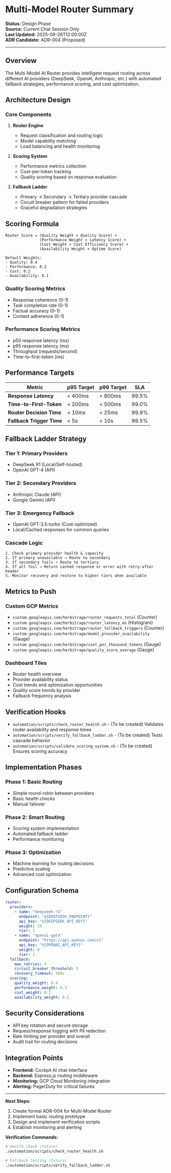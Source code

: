 # Multi-Model Router Summary

**Status:** Design Phase  
**Source:** Current Chat Session Only  
**Last Updated:** 2025-09-28T12:00:00Z  
**ADR Candidate:** ADR-004 (Proposed)

---

## Overview

The Multi-Model AI Router provides intelligent request routing across different AI providers (DeepSeek, OpenAI, Anthropic, etc.) with automated fallback strategies, performance scoring, and cost optimization.

## Architecture Design

### Core Components

1. **Router Engine**
   - Request classification and routing logic
   - Model capability matching
   - Load balancing and health monitoring

2. **Scoring System**
   - Performance metrics collection
   - Cost-per-token tracking
   - Quality scoring based on response evaluation

3. **Fallback Ladder**
   - Primary → Secondary → Tertiary provider cascade
   - Circuit breaker pattern for failed providers
   - Graceful degradation strategies

## Scoring Formula

```
Router Score = (Quality Weight × Quality Score) + 
               (Performance Weight × Latency Score) + 
               (Cost Weight × Cost Efficiency Score) + 
               (Availability Weight × Uptime Score)

Default Weights:
- Quality: 0.4
- Performance: 0.3  
- Cost: 0.2
- Availability: 0.1
```

### Quality Scoring Metrics
- Response coherence (0-1)
- Task completion rate (0-1)
- Factual accuracy (0-1)
- Context adherence (0-1)

### Performance Scoring Metrics
- p50 response latency (ms)
- p95 response latency (ms)
- Throughput (requests/second)
- Time-to-first-token (ms)

## Performance Targets

| Metric | p95 Target | p99 Target | SLA |
|--------|------------|------------|-----|
| **Response Latency** | < 400ms | < 800ms | 99.5% |
| **Time-to-First-Token** | < 200ms | < 500ms | 99.0% |
| **Router Decision Time** | < 10ms | < 25ms | 99.9% |
| **Fallback Trigger Time** | < 5s | < 10s | 99.5% |

## Fallback Ladder Strategy

### Tier 1: Primary Providers
- DeepSeek R1 (Local/Self-hosted)
- OpenAI GPT-4 (API)

### Tier 2: Secondary Providers  
- Anthropic Claude (API)
- Google Gemini (API)

### Tier 3: Emergency Fallback
- OpenAI GPT-3.5-turbo (Cost-optimized)
- Local/Cached responses for common queries

### Cascade Logic
```
1. Check primary provider health & capacity
2. If primary unavailable → Route to secondary  
3. If secondary fails → Route to tertiary
4. If all fail → Return cached response or error with retry-after header
5. Monitor recovery and restore to higher tiers when available
```

## Metrics to Push

### Custom GCP Metrics
- `custom.googleapis.com/herbitrage/router_requests_total` (Counter)
- `custom.googleapis.com/herbitrage/router_latency_ms` (Histogram)
- `custom.googleapis.com/herbitrage/router_fallback_triggers` (Counter)  
- `custom.googleapis.com/herbitrage/model_provider_availability` (Gauge)
- `custom.googleapis.com/herbitrage/cost_per_thousand_tokens` (Gauge)
- `custom.googleapis.com/herbitrage/quality_score_average` (Gauge)

### Dashboard Tiles
- Router health overview
- Provider availability status
- Cost trends and optimization opportunities
- Quality score trends by provider
- Fallback frequency analysis

## Verification Hooks

- `automation/scripts/check_router_health.sh` - (To be created) Validates router availability and response times
- `automation/scripts/verify_fallback_ladder.sh` - (To be created) Tests cascade behavior
- `automation/scripts/validate_scoring_system.sh` - (To be created) Ensures scoring accuracy

## Implementation Phases

### Phase 1: Basic Routing
- Simple round-robin between providers
- Basic health checks
- Manual failover

### Phase 2: Smart Routing  
- Scoring system implementation
- Automated fallback ladder
- Performance monitoring

### Phase 3: Optimization
- Machine learning for routing decisions
- Predictive scaling
- Advanced cost optimization

## Configuration Schema

```yaml
router:
  providers:
    - name: "deepseek-r1"
      endpoint: "${DEEPSEEK_ENDPOINT}"
      api_key: "${DEEPSEEK_API_KEY}"
      weight: 10
      tier: 1
    - name: "openai-gpt4"
      endpoint: "https://api.openai.com/v1"
      api_key: "${OPENAI_API_KEY}"  
      weight: 8
      tier: 1
  fallback:
    max_retries: 3
    circuit_breaker_threshold: 5
    recovery_timeout: 300s
  scoring:
    quality_weight: 0.4
    performance_weight: 0.3
    cost_weight: 0.2
    availability_weight: 0.1
```

## Security Considerations

- API key rotation and secure storage
- Request/response logging with PII redaction
- Rate limiting per provider and overall
- Audit trail for routing decisions

## Integration Points

- **Frontend:** Cockpit AI chat interface
- **Backend:** Express.js routing middleware  
- **Monitoring:** GCP Cloud Monitoring integration
- **Alerting:** PagerDuty for critical failures

---

**Next Steps:**
1. Create formal ADR-004 for Multi-Model Router
2. Implement basic routing prototype
3. Design and implement verification scripts
4. Establish monitoring and alerting

**Verification Commands:**
```bash
# Health check (future)
./automation/scripts/check_router_health.sh

# Fallback testing (future)  
./automation/scripts/verify_fallback_ladder.sh
```